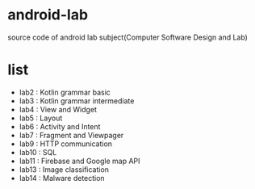 # android-lab
source code of android lab subject(Computer Software Design and Lab)
# list
- lab2 : Kotlin grammar basic
- lab3 : Kotlin grammar intermediate
- lab4 : View and Widget
- lab5 : Layout
- lab6 : Activity and Intent
- lab7 : Fragment and Viewpager
- lab9 : HTTP communication
- lab10 : SQL
- lab11 : Firebase and Google map API
- lab13 : Image classification
- lab14 : Malware detection
